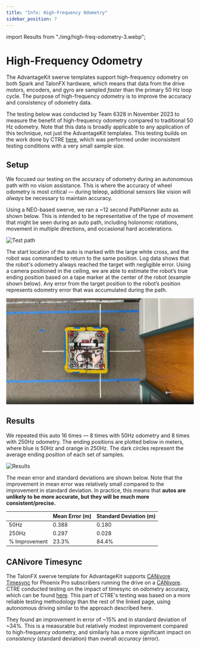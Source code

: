 ```yaml
---
title: "Info: High-Frequency Odometry"
sidebar_position: 7
---
```


import Results from "./img/high-freq-odometry-3.webp";

# High-Frequency Odometry

The AdvantageKit swerve templates support high-frequency odometry on both Spark and TalonFX hardware, which means that data from the drive motors, encoders, and gyro are sampled _faster_ than the primary 50 Hz loop cycle. The purpose of high-frequency odometry is to improve the accuracy and consistency of odometry data.

The testing below was conducted by Team 6328 in November 2023 to measure the benefit of high-frequency odometry compared to traditional 50 Hz odometry. Note that this data is broadly applicable to any application of this technique, not just the AdvantageKit templates. This testing builds on the work done by CTRE [here](https://pro.docs.ctr-electronics.com/en/latest/docs/application-notes/update-frequency-impact.html#practical-results), which was performed under inconsistent testing conditions with a very small sample size.

## Setup

We focused our testing on the accuracy of odometry during an autonomous path with no vision assistance. This is where the accuracy of wheel odometry is most critical — during teleop, additional sensors like vision will _always_ be necessary to maintain accuracy.

Using a NEO-based swerve, we ran a ~12 second PathPlanner auto as shown below. This is intended to be representative of the type of movement that might be seen during an auto path, including holonomic rotations, movement in multiple directions, and occasional hard accelerations.

![Test path](./img/high-freq-odometry-1.webp)

The start location of the auto is marked with the large white cross, and the robot was commanded to return to the same position. Log data shows that the robot's odometry always reached the target with negligible error. Using a camera positioned in the ceiling, we are able to estimate the robot’s true ending position based on a tape marker at the center of the robot (example shown below). Any error from the target position to the robot’s position represents odometry error that was accumulated during the path.

![Example measurement](./img/high-freq-odometry-2.jpeg)

## Results

We repeated this auto 16 times — 8 times with 50Hz odometry and 8 times with 250Hz odometry. The ending positions are plotted below in meters, where blue is 50Hz and orange in 250Hz. The dark circles represent the average ending position of each set of samples.

<img src={Results} alt="Results" height="400" />

The mean error and standard deviations are shown below. Note that the improvement in mean error was relatively small compared to the improvement in standard deviation. In practice, this means that **autos are unlikely to be more accurate, but they will be much more consistent/precise.**

|               | Mean Error (m) | Standard Deviation (m) |
| ------------- | -------------- | ---------------------- |
| 50Hz          | 0.388          | 0.180                  |
| 250Hz         | 0.297          | 0.028                  |
| % Improvement | 23.3%          | 84.4%                  |

## CANivore Timesync

The TalonFX swerve template for AdvantageKit supports [CANivore Timesync](https://pro.docs.ctr-electronics.com/en/latest/docs/api-reference/api-usage/status-signals.html#canivore-timesync) for Phoenix Pro subscribers running the drive on a [CANivore](https://pro.docs.ctr-electronics.com/en/latest/docs/canivore/canivore-intro.html). CTRE conducted testing on the impact of timesync on odometry accuracy, which can be found [here](https://pro.docs.ctr-electronics.com/en/latest/docs/application-notes/update-frequency-impact.html#after-test-data). This part of CTRE's testing was based on a more reliable testing methodology than the rest of the linked page, using autonomous driving similar to the approach described here.

They found an improvement in error of ~15% and in standard deviation of ~34%. This is a measurable but relatively modest improvement compared to high-frequency odometry, and similarly has a more significant impact on _consistency_ (standard deviation) than overall _accuracy_ (error).
